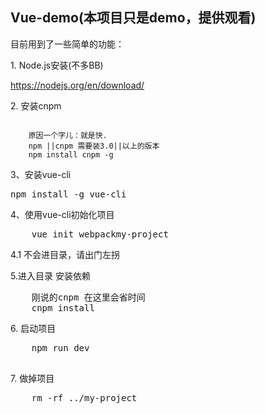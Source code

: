 <h2>Vue-demo(本项目只是demo，提供观看)</h2>

<p>目前用到了一些简单的功能：</p>

<p>1. Node.js安装(不多BB)</p>
<a href=" https://nodejs.org/en/download/"> https://nodejs.org/en/download/</a>

<p>2. 安装cnpm</p>

<pre><code>
	原因一个字儿：就是快.
	npm ||cnpm 需要装3.0||以上的版本
	npm install cnpm -g
</code></pre>

<p>3、安装vue-cli</p>
<pre>npm install -g vue-cli</pre>

<p>4、使用vue-cli初始化项目</p>
<pre>
	vue init webpackmy-project
</pre>

<p>4.1 不会进目录，请出门左拐</p>

<p>5.进入目录 安装依赖</p>
<pre>
	刚说的cnpm 在这里会省时间
	cnpm install
</pre>
<p>6. 启动项目</p>
<pre>
	npm run dev
 </pre>

<p>7. 做掉项目</p>
<pre>
	rm -rf ../my-project
 </pre>
